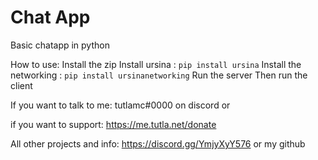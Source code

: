 # Chat App
Basic chatapp in python

How to use:
Install the zip
Install ursina : `pip install ursina`
Install the networking : `pip install ursinanetworking`
Run the server
Then run the client


If you want to talk to me: tutlamc#0000 on discord or

if you want to support: https://me.tutla.net/donate

All other projects and info: https://discord.gg/YmjyXyY576 or my github
